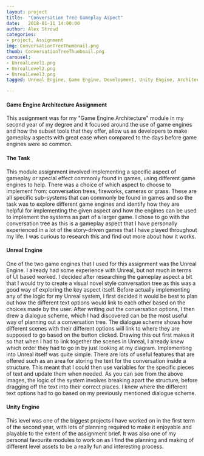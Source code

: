 ```yaml
---
layout: project
title:  "Conversation Tree Gameplay Aspect"
date:   2018-01-11 14:00:00
author: Alex Stroud
categories:
- project, Assignment
img: ConversationTreeThumbnail.png
thumb: ConversationTreeThumbnail.png
carousel:
- UnrealLevel1.png
- UnrealLevel2.png
- UnrealLevel3.png
tagged: Unreal Engine, Game Engine, Development, Unity Engine, Architecture

---
```


#### Game Engine Architecture Assignment

This assignment was for my "Game Engine Architecture" module in my second year of my degree and it focused around the use of game engines and how the subset tools that they offer, allow us as developers to make gameplay aspects with great ease when compared to the days before game engines were so common.


#### The Task

This module assignment involved implementing a specific aspect of gameplay or special effect commonly found in games, using different game engines to help. There was a choice of which aspect to choose to implement from: conversation trees, fireworks, cameras or grass. These are all specific sub-systems that can commonly be found in games and so the task was to explore different game engines and identify how they are helpful for implementing the given aspect and how the engines can be used to implement the systems as part of a larger game. I chose to go with the conversation tree as this is a gameplay aspect that I have personally experienced in a lot of the story-driven games that I have played throughout my life. I was curious to research this and find out more about how it works.


#### Unreal Engine

One of the two game engines that I used for this assignment was the Unreal Engine. I already had some experience with Unreal, but not much in terms of UI based worked. I decided after researching the gameplay aspect a bit that I would try to create a visual novel style conversation tree as this was a good way of exploring the key aspect itself. Before actually implementing any of the logic for my Unreal system, I first decided it would be best to plan out how the different text options would link to each other based on the choices made by the user. After writing out the conversation options, I then drew a dialogue scheme, which I had discovered can be the most useful way of planning out a conversation tree. The dialogue scheme shows how different scenes with their different options will link to where they are supposed to go based on the button clicked. Drawing this out first makes it so that when I had to link together the scenes in Unreal, I already knew which order they had to go in by just looking at my diagram.
Implementing into Unreal itself was quite simple. There are lots of useful features that are offered such as an area for storing the text for the conversation inside a structure. This meant that I could then use variables for the specific pieces of text and update them when needed. As you can see from the above images, the logic of the system involves breaking apart the structure, before dragging off the text into their correct places. I knew where the different text options had to go based on my previously mentioned dialogue scheme.


#### Unity Engine
This level was one of the biggest projects I have worked on in the first term of the second year, with lots of planning required to make it enjoyable and playable to the extent of the assignment brief. It was also one of my personal favourite modules to work on as I find the planning and making of different level assets to be a really fun and interesting process.
